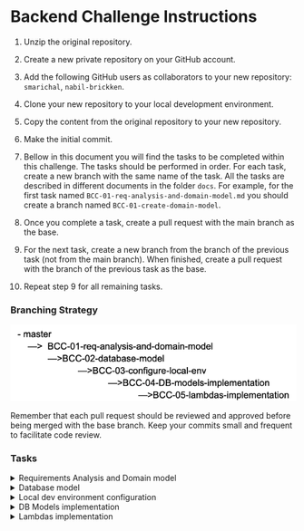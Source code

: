 # Backend Challenge Instructions

1. Unzip the original repository.

2. Create a new private repository on your GitHub account.

3. Add the following GitHub users as collaborators to your new repository: `smarichal`, `nabil-brickken`.

4. Clone your new repository to your local development environment.

5. Copy the content from the original repository to your new repository.

6. Make the initial commit.

7. Bellow in this document you will find the tasks to be completed within this challenge. The tasks should be performed in order. For each task, create a new branch with the same name of the task. All the tasks are described in different documents in the folder `docs`. For example, for the first task named `BCC-01-req-analysis-and-domain-model.md` you should create a branch named `BCC-01-create-domain-model`.

8. Once you complete a task, create a pull request with the main branch as the base.

9. For the next task, create a new branch from the branch of the previous task (not from the main branch). When
   finished, create a pull request with the branch of the previous task as the base.

10. Repeat step 9 for all remaining tasks.


### Branching Strategy


![Branching strategy](./docs/images/branching-strategy.png)

Remember that each pull request should be reviewed and approved before being merged with the base branch. Keep your
commits small and frequent to facilitate code review.

### Tasks

<details>
<summary>Requirements Analysis and Domain model</summary>

[Requirements Analysis and modeling](./docs/BCC-01-req-analysis-and-domain-model.md)

</details>

<details>
<summary>Database model</summary>

[Relational database model](./docs/BCC-02-database-model.md)

</details>

<details>
<summary>Local dev environment configuration</summary>

[Configure local development environment](./docs/BCC-03-configure-local-env.md)

</details>

<details>
<summary>DB Models implementation </summary>

[DB Models implementation](./docs/BCC-04-DB-models-implementation.md)

</details>

<details>
<summary>Lambdas implementation </summary>

[Lambdas implementation](./docs/BCC-05-lambdas-implementation.md)

</details>

